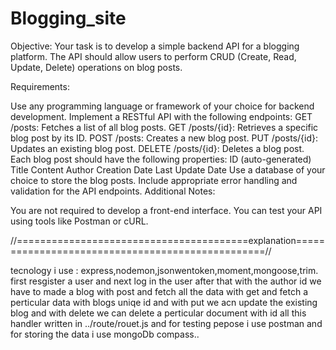 # Blogging_site


Objective:
Your task is to develop a simple backend API for a blogging platform. The API should allow users to perform CRUD (Create, Read, Update, Delete) operations on blog posts.

Requirements:

Use any programming language or framework of your choice for backend development.
Implement a RESTful API with the following endpoints:
GET /posts: Fetches a list of all blog posts.
GET /posts/{id}: Retrieves a specific blog post by its ID.
POST /posts: Creates a new blog post.
PUT /posts/{id}: Updates an existing blog post.
DELETE /posts/{id}: Deletes a blog post.
Each blog post should have the following properties:
ID (auto-generated)
Title
Content
Author
Creation Date
Last Update Date
Use a database of your choice to store the blog posts.
Include appropriate error handling and validation for the API endpoints.
Additional Notes:

You are not required to develop a front-end interface. You can test your API using tools like Postman or cURL.


//========================================explanation=================================================//

tecnology i use : express,nodemon,jsonwentoken,moment,mongoose,trim.
first resgister a user and next log in the user after that with the author id we have to made a blog with post and fetch all the data with get and fetch a perticular data with blogs uniqe id and with put we acn update the existing blog and with delete we can delete a perticular document with id all this handler written in ../route/rouet.js and for testing pepose i use postman and for storing the data i use mongoDb compass..